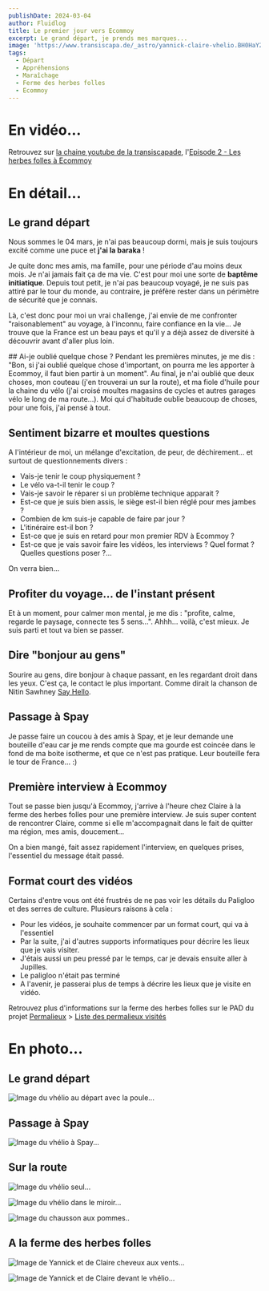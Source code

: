 ```yaml
---
publishDate: 2024-03-04
author: Fluidlog
title: Le premier jour vers Ecommoy
excerpt: Le grand départ, je prends mes marques...
image: 'https://www.transiscapa.de/_astro/yannick-claire-vhelio.BH0HaY2z_1aKVpP.webp'
tags:
  - Départ
  - Appréhensions
  - Maraîchage
  - Ferme des herbes folles
  - Ecommoy
---
```


# En vidéo...
Retrouvez sur [la chaine youtube de la transiscapade](https://www.youtube.com/@Transiscapade), l'[Episode 2 - Les herbes folles à Ecommoy](https://www.youtube.com/watch?v=2ZQm_Ee5TcU)

# En détail...

## Le grand départ
Nous sommes le 04 mars, je n'ai pas beaucoup dormi, mais je suis toujours excité comme une puce et **j'ai la baraka** !

Je quite donc mes amis, ma famille, pour une période d'au moins deux mois. Je n'ai jamais fait ça de ma vie. C'est pour moi une sorte de **baptême initiatique**. 
Depuis tout petit, je n'ai pas beaucoup voyagé, je ne suis pas attiré par le tour du monde, au contraire, je préfère rester dans un périmètre de sécurité que je connais. 

Là, c'est donc pour moi un vrai challenge, j'ai envie de me confronter "raisonablement" au voyage, à l'inconnu, faire confiance en la vie... Je trouve que la France est un beau pays et qu'il y a déjà assez de diversité à découvrir avant d'aller plus loin.

## Ai-je oublié quelque chose ?
Pendant les premières minutes, je me dis : "Bon, si j'ai oublié quelque chose d'important, on pourra me les apporter à Ecommoy, il faut bien partir à un moment". Au final, je n'ai oublié que deux choses, mon couteau (j'en trouverai un sur la route), et ma fiole d'huile pour la chaine du vélo (j'ai croisé moultes magasins de cycles et autres garages vélo le long de ma route...). Moi qui d'habitude oublie beaucoup de choses, pour une fois, j'ai pensé à tout.

## Sentiment bizarre et moultes questions
A l'intérieur de moi, un mélange d'excitation, de peur, de déchirement... et surtout de questionnements divers :
* Vais-je tenir le coup physiquement ?
* Le vélo va-t-il tenir le coup ?
* Vais-je savoir le réparer si un problème technique apparait ?
* Est-ce que je suis bien assis, le siège est-il bien réglé pour mes jambes ?
* Combien de km suis-je capable de faire par jour ?
* L'itinéraire est-il bon ?
* Est-ce que je suis en retard pour mon premier RDV à Ecommoy ?
* Est-ce que je vais savoir faire les vidéos, les interviews ? Quel format ? Quelles questions poser ?...

On verra bien...

## Profiter du voyage... de l'instant présent
Et à un moment, pour calmer mon mental, je me dis : "profite, calme, regarde le paysage, connecte tes 5 sens...". Ahhh... voilà, c'est mieux. Je suis parti et tout va bien se passer.

## Dire "bonjour au gens"
Sourire au gens, dire bonjour à chaque passant, en les regardant droit dans les yeux. C'est ça, le contact le plus important. 
Comme dirait la chanson de Nitin Sawhney [Say Hello](https://www.youtube.com/watch?v=LRnd_3f4SPU).

## Passage à Spay
Je passe faire un coucou à des amis à Spay, et je leur demande une bouteille d'eau car je me rends compte que ma gourde est coincée dans le fond de ma boite isotherme, et que ce n'est pas pratique. Leur bouteille fera le tour de France... :)

## Première interview à Ecommoy
Tout se passe bien jusqu'à Ecommoy, j'arrive à l'heure chez Claire à la ferme des herbes folles pour une première interview. Je suis super content de rencontrer Claire, comme si elle m'accompagnait dans le fait de quitter ma région, mes amis, doucement...

On a bien mangé, fait assez rapidement l'interview, en quelques prises, l'essentiel du message était passé.

## Format court des vidéos
Certains d'entre vous ont été frustrés de ne pas voir les détails du Paligloo et des serres de culture. Plusieurs raisons à cela : 
* Pour les vidéos, je souhaite commencer par un format court, qui va à l'essentiel
* Par la suite, j'ai d'autres supports informatiques pour décrire les lieux que je vais visiter.
* J'étais aussi un peu pressé par le temps, car je devais ensuite aller à Jupilles.
* Le paligloo n'était pas terminé
* A l'avenir, je passerai plus de temps à décrire les lieux que je visite en vidéo.

Retrouvez plus d'informations sur la ferme des herbes folles sur le PAD du projet [Permalieux]() > [Liste des permalieux visités](https://paper.dropbox.com/doc/Liste-des-permalieux-visites-auX6lhoT0BAJ9rh3kCl2w)

# En photo...

## Le grand départ
![Image du vhélio au départ avec la poule...](../../assets/images/le-grand-depart.jpg)

## Passage à Spay
![Image du vhélio à Spay...](../../assets/images/vhelio-spay.jpg)

## Sur la route
![Image du vhélio seul...](../../assets/images/vhelio-seul.jpg)

![Image du vhélio dans le miroir...](../../assets/images/vhelio-mirror.jpg)

![Image du chausson aux pommes..](../../assets/images/chausson-pommes.jpg)

## A la ferme des herbes folles
![Image de Yannick et de Claire cheveux aux vents...](../../assets/images/yannick-claire-vent.jpg)

![Image de Yannick et de Claire devant le vhélio...](../../assets/images/yannick-claire-vhelio.jpg)
